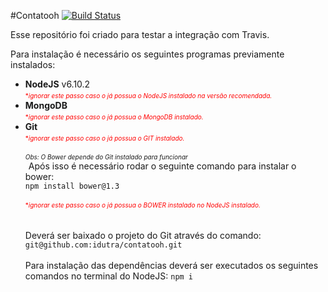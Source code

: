 #Contatooh [![Build Status](https://travis-ci.org/idutra/contatooh.svg?branch=master)](https://travis-ci.org/idutra/contatooh) 

Esse repositório foi criado para testar a integração com Travis.

Para instalação é necessário os seguintes programas previamente instalados:

<ul>
<li>
<b>NodeJS</b> v6.10.2<br/><span style="color:red;font-size:10px;">*<i>ignorar este passo caso o já possua o NodeJS instalado na versão recomendada.</i></span>
</li>
<li>
<b>MongoDB</b><br /><span style="color:red;font-size:10px;">*<i>ignorar este passo caso o já possua o MongoDB instalado.</i></span>
<li>
 <b>Git</b><br /><span style="color:red;font-size:10px;">*<i>ignorar este passo caso o já possua o GIT instalado.</i></span>
</li>
</li>
<br/>
<i style="font-size:10px;">
Obs: O Bower depende do Git instalado para funcionar</i>
<br />
<span style="margin-left:5px;">Após isso é necessário rodar o seguinte comando para instalar o bower:
<code>
npm install bower@1.3
</code></span>
<br /><span style="color:red;font-size:10px;">*<i>ignorar este passo caso o já possua o BOWER instalado no NodeJS instalado.</i></span>
<br /><br /><br />
Deverá ser baixado o projeto do Git através do comando: <code>git@github.com:idutra/contatooh.git</code>
<br /><br />
Para instalação das dependências deverá ser executados os seguintes comandos no terminal do NodeJS:
<code>npm i</code>
<br /><br /><br />
